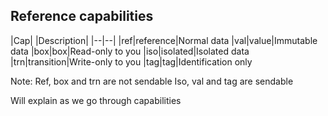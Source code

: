 ## Reference capabilities

|Cap| |Description|
|--|--|
|ref|reference|Normal data
|val|value|Immutable data
|box|box|Read-only to you
|iso|isolated|Isolated data
|trn|transition|Write-only to you
|tag|tag|Identification only

Note:
Ref, box and trn are not sendable
Iso, val and tag are sendable

Will explain as we go through capabilities
